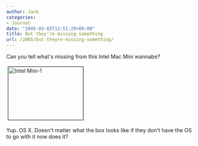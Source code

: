 ```yaml
---
author: Jack
categories:
- Journal
date: "2005-03-03T12:51:29+00:00"
title: But they’re missing something
url: /2005/but-theyre-missing-something/
---
```


Can you tell what's missing from this Intel Mac Mini wannabe?

<img src="/images/blog/intel_mini-1.jpg" height="142" width="200" border="1" hspace="4" vspace="4" alt="Intel Mini-1" />

Yup. OS X. Doesn't matter what the box looks like if they don't have the OS to go with it now does it?